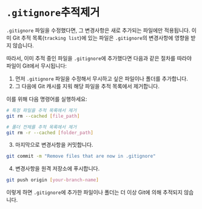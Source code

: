 # `.gitignore`추적제거

`.gitignore` 파일을 수정했다면, 그 변경사항은 새로 추가되는 파일에만 적용됩니다. 이미 Git 추적 목록(`tracking list`)에 있는 파일은 `.gitignore`의 변경사항에 영향을 받지 않습니다.

따라서, 이미 추적 중인 파일을 `.gitignore`에 추가했다면 다음과 같은 절차를 따라야 파일이 Git에서 무시됩니다:

1. 먼저 `.gitignore` 파일을 수정해서 무시하고 싶은 파일이나 폴더를 추가합니다.
2. 그 다음에 Git 캐시를 지워 해당 파일을 추적 목록에서 제거합니다.

이를 위해 다음 명령어를 실행하세요:

```bash
# 특정 파일을 추적 목록에서 제거
git rm --cached [file_path]

# 폴더 전체를 추적 목록에서 제거
git rm -r --cached [folder_path]
```

3. 마지막으로 변경사항을 커밋합니다.

```bash
git commit -m "Remove files that are now in .gitignore"
```

4. 변경사항을 원격 저장소에 푸시합니다.

```bash
git push origin [your-branch-name]
```

이렇게 하면 `.gitignore`에 추가한 파일이나 폴더는 더 이상 Git에 의해 추적되지 않습니다.